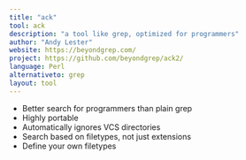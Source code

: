 ```yaml
---
title: "ack"
tool: ack
description: "a tool like grep, optimized for programmers"
author: "Andy Lester"
website: https://beyondgrep.com/
project: https://github.com/beyondgrep/ack2/
language: Perl
alternativeto: grep
layout: tool
---
```


* Better search for programmers than plain grep
* Highly portable
* Automatically ignores VCS directories
* Search based on filetypes, not just extensions
* Define your own filetypes
